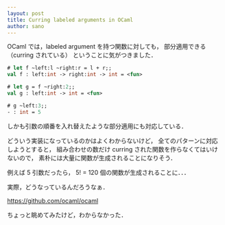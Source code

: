 ```yaml
---
layout: post
title: Curring labeled arguments in OCaml
author: sano
---
```


OCaml では，labeled argument を持つ関数に対しても，
部分適用できる（curring されている）
ということに気がつきました．

```ocaml
# let f ~left:l ~right:r = l + r;;
val f : left:int -> right:int -> int = <fun>

# let g = f ~right:2;;
val g : left:int -> int = <fun>

# g ~left:3;;
- : int = 5
```

しかも引数の順番を入れ替えたような部分適用にも対応している．

どういう実装になっているのかはよくわからないけど，
全てのパターンに対応しようとすると，
組み合わせの数だけ curring された関数を作らなくてはいけないので，
素朴には大量に関数が生成されることになりそう．

例えば 5 引数だったら， 5! = 120 個の関数が生成されることに．．．

実際，どうなっているんだろうなぁ．

<https://github.com/ocaml/ocaml>

ちょっと眺めてみたけど，わからなかった．
